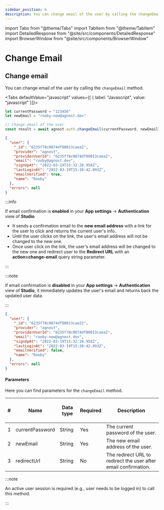 ```yaml
---
sidebar_position: 6
description: You can change email of the user by calling the changeEmail method.
---
```


import Tabs from "@theme/Tabs"
import TabItem from "@theme/TabItem"
import DetailedResponse from "@site/src/components/DetailedResponse"
import BrowserWindow from "@site/src/components/BrowserWindow"

# Change Email

## Change email

You can change email of the user by calling the `changeEmail` method.

<Tabs defaultValue="javascript" values={[ { label: "Javascript", value: "javascript" }]}>


<TabItem value="javascript">


```js
let currentPassword = "123456"
let newEmail = "rooby-new@agnost.dev"

// Change email of the user
const result = await agnost.auth.changeEmail(currentPassword, newEmail)
```

</TabItem>


</Tabs>


<DetailedResponse title="Example response">


```json
{
  "user": {
    "_id": "6235f78c0874df80013caea2",
    "provider": "agnost",
    "providerUserId": "6235f78c0874df80013caea2",
    "email": "rooby@agnost.dev",
    "signUpAt": "2022-03-19T15:32:28.958Z",
    "lastLoginAt": "2022-03-19T15:38:42.093Z",
    "emailVerified": true,
    "name": "Rooby"
  },
  "errors": null
}
```

</DetailedResponse>


:::info

If email confirmation is **enabled** in your **App settings** →
**Authentication** view of **Studio**

- It sends a confirmation email to the **new email address** with a link for the
  user to click and returns the current user's info.
- Until the user clicks on the link, the user's email address will not be
  changed to the new one.
- Once user click on the link, the user's email address will be changed to the
  new one and redirect user to the **Redirect URL** with an
  **action=change-email** query string parameter.

:::

<BrowserWindow url="http://localhost:3001/auth-redirect?access_token=0e55c6fa93ae4e8cb11b35&action=change-email"></BrowserWindow>

:::note

If email confirmation is **disabled** in your **App settings** →
**Authentication** view of **Studio**, it immediately updates the user's email
and returns back the updated user data.

:::

<DetailedResponse title="Example response">


```json
{
  "user": {
    "_id": "6235f78c0874df80013cae22",
    "provider": "agnost",
    "providerUserId": "6235f78c0874df80013caea2",
    "email": "rooby-new@agnost.dev",
    "signUpAt": "2022-03-19T15:32:28.958Z",
    "lastLoginAt": "2022-03-19T15:38:42.093Z",
    "emailVerified": false,
    "name": "Rooby"
  },
  "errors": null
}
```

</DetailedResponse>


#### Parameters

Here you can find parameters for the `changeEmail` method.

| #   | <p><strong>Name</strong></p> | <p><strong>Data type</strong></p> | <p><strong>Required</strong></p> | <p><strong>Description </strong></p>                            |
| --- | ---------------------------- | --------------------------------- | -------------------------------- | --------------------------------------------------------------- |
| 1   | currentPassword              | String                            | Yes                              | The current password of the user.                               |
| 2   | newEmail                     | String                            | Yes                              | The new email address of the user.                              |
| 3   | redirectUrl                  | String                            | No                               | The redirect URL to redirect the user after email confirmation. |

:::note

An active user session is required (e.g., user needs to be logged in) to call
this method.

:::
